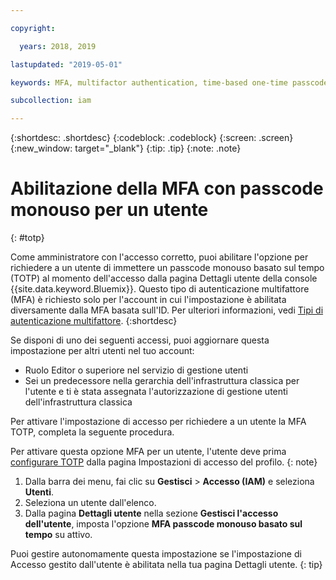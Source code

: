```yaml
---

copyright:

  years: 2018, 2019

lastupdated: "2019-05-01"

keywords: MFA, multifactor authentication, time-based one-time passcode, TOTP

subcollection: iam

---
```


{:shortdesc: .shortdesc}
{:codeblock: .codeblock}
{:screen: .screen}
{:new_window: target="_blank"}
{:tip: .tip}
{:note: .note}

# Abilitazione della MFA con passcode monouso per un utente
{: #totp}

Come amministratore con l'accesso corretto, puoi abilitare l'opzione per richiedere a un utente di immettere un passcode monouso basato sul tempo (TOTP) al momento dell'accesso dalla pagina Dettagli utente della console {{site.data.keyword.Bluemix}}. Questo tipo di autenticazione multifattore (MFA) è richiesto solo per l'account in cui l'impostazione è abilitata diversamente dalla MFA basata sull'ID. Per ulteriori informazioni, vedi [Tipi di autenticazione multifattore](/docs/iam?topic=iam-types#types).
{:shortdesc}

Se disponi di uno dei seguenti accessi, puoi aggiornare questa impostazione per altri utenti nel tuo account:

* Ruolo Editor o superiore nel servizio di gestione utenti
* Sei un predecessore nella gerarchia dell'infrastruttura classica per l'utente e ti è stata assegnata l'autorizzazione di gestione utenti dell'infrastruttura classica

Per attivare l'impostazione di accesso per richiedere a un utente la MFA TOTP, completa la seguente procedura.

Per attivare questa opzione MFA per un utente, l'utente deve prima [configurare TOTP](/docs/account?topic=account-login-settings#MFA) dalla pagina Impostazioni di accesso del profilo.
{: note}

1. Dalla barra dei menu, fai clic su **Gestisci** &gt; **Accesso (IAM)** e seleziona **Utenti**.
2. Seleziona un utente dall'elenco.
3. Dalla pagina **Dettagli utente** nella sezione **Gestisci l'accesso dell'utente**, imposta l'opzione **MFA passcode monouso basato sul tempo** su attivo.

Puoi gestire autonomamente questa impostazione se l'impostazione di Accesso gestito dall'utente è abilitata nella tua pagina Dettagli utente.
{: tip}
